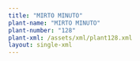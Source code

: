 ```yaml
---
title: "MIRTO MINUTO"
plant-name: "MIRTO MINUTO"
plant-number: "128"
plant-xml: /assets/xml/plant128.xml
layout: single-xml
---
```

